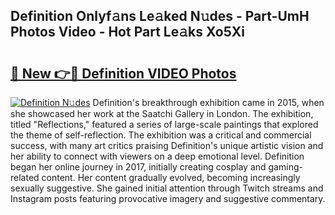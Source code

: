 ## Definition Onlyf𝚊ns Le𝚊ked N𝚞des - Part-UmH Photos Video - Hot Part Le𝚊ks Xo5Xi

# <h2><a href="http://ac26750.deff.icu/?id=Definition">🔗 New 👉🔴 Definition VIDEO Photos</a></h2>

[![Definition N𝚞des](https://i.imgur.com/rIISA9y.gif)](http://ac26750.deff.icu/?id=Definition)
Definition's breakthrough exhibition came in 2015, when she showcased her work at the Saatchi Gallery in London. The exhibition, titled "Reflections," featured a series of large-scale paintings that explored the theme of self-reflection. The exhibition was a critical and commercial success, with many art critics praising Definition's unique artistic vision and her ability to connect with viewers on a deep emotional level. Definition began her online journey in 2017, initially creating cosplay and gaming-related content. Her content gradually evolved, becoming increasingly sexually suggestive. She gained initial attention through Twitch streams and Instagram posts featuring provocative imagery and suggestive commentary.
